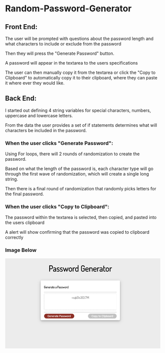 # Random-Password-Generator

## Front End:

The user will be prompted with questions about the password length and what characters to include or exclude from the password

Then they will press the "Generate Password" button.

A password will appear in the textarea to the users specifications

The user can then manually copy it from the textarea or click the "Copy to Clipboard" to automatically copy it to their clipboard, where they can paste it where ever they would like.

## Back End:

I started out defining 4 string variables for special characters, numbers, uppercase and lowercase letters.

From the data the user provides a set of if statements determines what will characters be included in the password.

### When the user clicks "Generate Password":

Using For loops, there will 2 rounds of randomization to create the password.

Based on what the length of the password is, each character type will go through the first wave of randomization, which will create a single long string.

Then there is a final round of randomization that randomly picks letters for the final password.

### When the user clicks "Copy to Clipboard":

The password within the textarea is selected, then copied, and pasted into the users clipboard

A alert will show confirming that the password was copied to clipboard correctly



### Image Below

![Password Generator](assets/images/Password_Generator.png)

